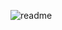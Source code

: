 ![readme](https://user-images.githubusercontent.com/67604477/204034225-64328d37-904e-4fd1-8ed8-b6a6082b1fff.png)
